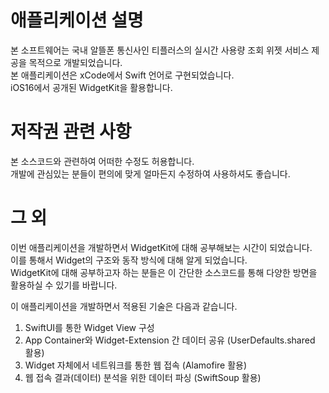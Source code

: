 # 애플리케이션 설명
본 소프트웨어는 국내 알뜰폰 통신사인 티플러스의 실시간 사용량 조회 위젯 서비스 제공을 목적으로 개발되었습니다.<br>
본 애플리케이션은 xCode에서 Swift 언어로 구현되었습니다.<br>
iOS16에서 공개된 WidgetKit을 활용합니다.<br>

# 저작권 관련 사항
본 소스코드와 관련하여 어떠한 수정도 허용합니다.<br>
개발에 관심있는 분들이 편의에 맞게 얼마든지 수정하여 사용하셔도 좋습니다.<br>

# 그 외
이번 애플리케이션을 개발하면서 WidgetKit에 대해 공부해보는 시간이 되었습니다.<br>
이를 통해서 Widget의 구조와 동작 방식에 대해 알게 되었습니다.<br>
WidgetKit에 대해 공부하고자 하는 분들은 이 간단한 소스코드를 통해 다양한 방면을 활용하실 수 있기를 바랍니다.<br>

이 애플리케이션을 개발하면서 적용된 기술은 다음과 같습니다.
1. SwiftUI를 통한 Widget View 구성
2. App Container와 Widget-Extension 간 데이터 공유 (UserDefaults.shared 활용)
3. Widget 자체에서 네트워크를 통한 웹 접속 (Alamofire 활용)
4. 웹 접속 결과(데이터) 분석을 위한 데이터 파싱 (SwiftSoup 활용)

